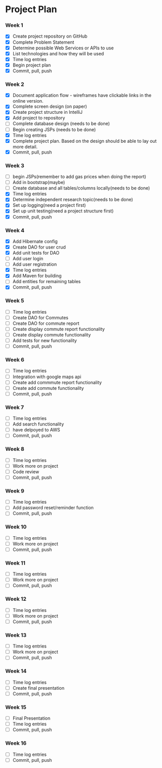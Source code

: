 # Project Plan

### Week 1
- [X] Create project repository on GitHub
- [X] Complete Problem Statement
- [X] Determine possible Web Services or APIs to use
- [X] List technologies and how they will be used
- [X] Time log entries
- [X] Begin project plan
- [X] Commit, pull, push

### Week 2
- [X] Document application flow - wireframes have clickable links in the online version.
- [X] Complete screen design (on paper)
- [X] Create project structure in IntelliJ
- [X] Add project to repository
- [ ] Complete database design (needs to be done)
- [ ] Begin creating JSPs (needs to be done)
- [X] Time log entries
- [X] Complete project plan. Based on the design should be able to lay out 
more detail.
- [X] Commit, pull, push

### Week 3
- [ ] begin JSPs(remember to add gas prices when doing the report)
- [ ] Add in bootstrap(maybe)
- [ ] Create database and all tables/columns locally(needs to be done)
- [X] Time log entries
- [X] Determine independent research topic(needs to be done)
- [X] Set up logging(need a project first)
- [X] Set up unit testing(need a project structure first)
- [X] Commit, pull, push
### Week 4
- [X] Add Hibernate config
- [X] Create DAO for user crud
- [X] Add unit tests for DAO
- [ ] Add user login  
- [ ] Add user registration
- [X] Time log entries
- [X] Add Maven for building
- [ ] Add entities for remaining tables
- [X] Commit, pull, push
### Week 5

- [ ] Time log entries
- [ ] Create DAO for Commutes
- [ ] Create DAO for commute report
- [ ] Create display commute report functionality
- [ ] Create display commute functionality
- [ ] Add tests for new functionality
- [ ] Commit, pull, push
### Week 6
- [ ] Time log entries
- [ ] Integration with google maps api
- [ ] Create add commmute report functionality
- [ ] Create add commute functionality
- [ ] Commit, pull, push
### Week 7
- [ ] Time log entries
- [ ] Add search functionality
- [ ] have delpoyed to AWS
- [ ] Commit, pull, push
### Week 8
- [ ] Time log entries
- [ ] Work more on project
- [ ] Code review
- [ ] Commit, pull, push
### Week 9
- [ ] Time log entries
- [ ] Add password reset/reminder function
- [ ] Commit, pull, push
### Week 10
- [ ] Time log entries
- [ ] Work more on project
- [ ] Commit, pull, push
### Week 11
- [ ] Time log entries
- [ ] Work more on project
- [ ] Commit, pull, push
### Week 12
- [ ] Time log entries
- [ ] Work more on project
- [ ] Commit, pull, push
### Week 13
- [ ] Time log entries
- [ ] Work more on project
- [ ] Commit, pull, push
### Week 14
- [ ] Time log entries
- [ ] Create final presentation
- [ ] Commit, pull, push
### Week 15
- [ ] Final Presentation
- [ ] Time log entries
- [ ] Commit, pull, push
### Week 16
- [ ] Time log entries
- [ ] Commit, pull, push